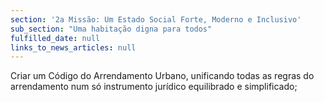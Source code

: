 ```yaml
---
section: '2a Missão: Um Estado Social Forte, Moderno e Inclusivo'
sub_section: "Uma habitação digna para todos"
fulfilled_date: null
links_to_news_articles: null
---
```


Criar um Código do Arrendamento Urbano, unificando todas as regras do arrendamento num só instrumento jurídico equilibrado e simplificado;